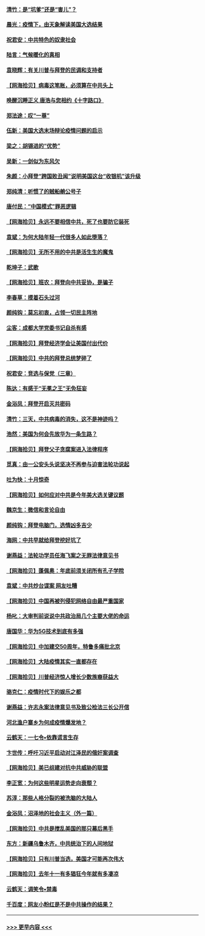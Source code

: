#### [清竹：是“坑爹”还是“害儿”？](../pages/nsc993/n12503034.md?t=10270051) 
#### [晨光：疫情下，由天象解读美国大选结果](../pages/nsc993/n12502536.md?t=10270051) 
#### [祝君安：中共特色的奴隶社会](../pages/nsc993/n12501529.md?t=10270051) 
#### [陆言：气候暖化的真相](../pages/nsc993/n12501183.md?t=10270051) 
#### [袁晓辉：有关川普与拜登的民调和支持者](../pages/nsc993/n12500433.md?t=10270051) 
#### [【网海拾贝】病毒这笔账，必须算在中共头上](../pages/nsc993/n12500320.md?t=10270051) 
#### [唤醒沉睡正义 唐浩与您相约《十字路口》](../pages/nsc993/n12497980.md?t=10270051) 
#### [郑法途：叹“一尊”](../pages/nsc993/n12498837.md?t=10270051) 
#### [伍新：美国大选末场辩论疫情问题的启示](../pages/nsc993/n12498829.md?t=10270051) 
#### [梁之：胡锡进的“优势”](../pages/nsc993/n12498780.md?t=10270051) 
#### [吴新：一剑似为东风欠](../pages/nsc993/n12498772.md?t=10270051) 
#### [朱颜：小拜登“跨国败丑闻”说明美国这台“收银机”该升级](../pages/nsc993/n12498731.md?t=10270051) 
#### [郑纯清：听惯了的贼船艄公号子](../pages/nsc993/n12498721.md?t=10270051) 
#### [唐付民：“中国模式”罪恶逻辑](../pages/nsc993/n12498310.md?t=10270051) 
#### [【网海拾贝】永远不要相信中共，死了也要防它装死](../pages/nsc993/n12498162.md?t=10270051) 
#### [袁斌：为何大陆年轻一代很多人如此堕落？](../pages/nsc993/n12495696.md?t=10270051) 
#### [【网海拾贝】无所不用的中共是活生生的魔鬼](../pages/nsc993/n12495621.md?t=10270051) 
#### [乾坤子：武歌](../pages/nsc993/n12493391.md?t=10270051) 
#### [【网海拾贝】班农：拜登向中共妥协，是骗子](../pages/nsc993/n12492877.md?t=10270051) 
#### [李春草：摸着石头过河](../pages/nsc993/n12491121.md?t=10270051) 
#### [颜纯钩：莫忘初衷，占领一切民主阵地](../pages/nsc993/n12490965.md?t=10270051) 
#### [尘客：成都大学党委书记自杀有感](../pages/nsc993/n12490950.md?t=10270051) 
#### [【网海拾贝】拜登经济学会让美国付出代价](../pages/nsc993/n12489662.md?t=10270051) 
#### [【网海拾贝】中共的拜登总统梦碎了](../pages/nsc993/n12487896.md?t=10270051) 
#### [祝君安：竞选与保党（三章）](../pages/nsc993/n12487258.md?t=10270051) 
#### [陈达：有感于“无冕之王”无免狂妄](../pages/nsc993/n12485133.md?t=10270051) 
#### [金浴凤：拜登开启灭共密码](../pages/nsc993/n12485125.md?t=10270051) 
#### [清竹：三天，中共病毒的消失，这不是神迹吗？](../pages/nsc993/n12485027.md?t=10270051) 
#### [浩然：美国为何会先放华为一条生路？](../pages/nsc993/n12484997.md?t=10270051) 
#### [【网海拾贝】拜登父子贪腐案进入法律程序](../pages/nsc993/n12484957.md?t=10270051) 
#### [觅真：由一公安头头说坚决不再参与迫害法轮功说起](../pages/nsc993/n12484212.md?t=10270051) 
#### [吐为快：十月惊奇](../pages/nsc993/n12484172.md?t=10270051) 
#### [【网海拾贝】如何应对中共是今年美大选关键议题](../pages/nsc993/n12483755.md?t=10270051) 
#### [魏京生：微信和言论自由](../pages/nsc993/n12483372.md?t=10270051) 
#### [颜纯钩：拜登电脑门，选情凶多吉少](../pages/nsc993/n12482666.md?t=10270051) 
#### [海网：中共早就给拜登挖好坑了](../pages/nsc993/n12482660.md?t=10270051) 
#### [谢燕益：法轮功学员任海飞案之无罪法律意见书](../pages/nsc993/n12482512.md?t=10270051) 
#### [【网海拾贝】蓬佩奥：年底前须关闭所有孔子学院](../pages/nsc993/n12482443.md?t=10270051) 
#### [袁斌：中共炒台谍案 网友吐糟](../pages/nsc993/n12481564.md?t=10270051) 
#### [【网海拾贝】中国再被列侵犯网络自由最严重国家](../pages/nsc993/n12479643.md?t=10270051) 
#### [杨叱：大审判前说说中共政治局几个主要大佬的命运](../pages/nsc993/n12477527.md?t=10270051) 
#### [唐国华：华为5G技术到底有多强](../pages/nsc993/n12477483.md?t=10270051) 
#### [【网海拾贝】中加建交50周年，特鲁多痛批北京](../pages/nsc993/n12476892.md?t=10270051) 
#### [【网海拾贝】大陆疫情其实一直都存在](../pages/nsc993/n12473948.md?t=10270051) 
#### [【网海拾贝】川普经济惊人增长少数族裔获益大](../pages/nsc993/n12471565.md?t=10270051) 
#### [骆克仁：疫情时代下的娱乐之都](../pages/nsc993/n12471312.md?t=10270051) 
#### [谢燕益：许志永案法律意见书及致公检法三长公开信](../pages/nsc993/n12470870.md?t=10270051) 
#### [河北渔户寨乡为何成疫情爆发地？](../pages/nsc993/n12464936.md?t=10270051) 
#### [云鹤天：一七令▪依靠谎言生存](../pages/nsc993/n12470034.md?t=10270051) 
#### [卞世传：呼吁习近平启动对江泽民的俄奸案调查](../pages/nsc993/n12469722.md?t=10270051) 
#### [【网海拾贝】美已组建对抗中共威胁的联盟](../pages/nsc993/n12469018.md?t=10270051) 
#### [李正宽：为何这些明星运势走向衰颓？](../pages/nsc993/n12468730.md?t=10270051) 
#### [苏淳：那些人格分裂的被洗脑的大陆人](../pages/nsc993/n12467858.md?t=10270051) 
#### [金浴凤：沼泽地的社会主义（外一篇）](../pages/nsc993/n12467792.md?t=10270051) 
#### [【网海拾贝】中共是搅乱美国的那只幕后黑手](../pages/nsc993/n12467700.md?t=10270051) 
#### [东方：新疆乌鲁木齐，中共统治下的人间地狱](../pages/nsc993/n12466075.md?t=10270051) 
#### [【网海拾贝】只有川普当选，美国才可能再次伟大](../pages/nsc993/n12466013.md?t=10270051) 
#### [【网海拾贝】去年十一有多猖狂今年就有多凄凉](../pages/nsc993/n12463649.md?t=10270051) 
#### [云鹤天：调笑令▪禁毒](../pages/nsc993/n12462975.md?t=10270051) 
#### [千百度：网友小粉红是不是中共操作的结果？](../pages/nsc993/n12461025.md?t=10270051) 

----
#### [ >>> 更早内容 <<< ](../indexes/nsc993-earlier.md)
